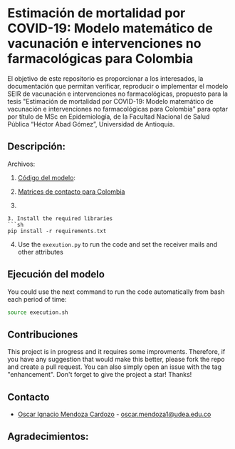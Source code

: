 # Estimación de mortalidad por COVID-19: Modelo matemático de vacunación e intervenciones no farmacológicas para Colombia

El objetivo de este repositorio es proporcionar a los interesados, la documentación que permitan verificar, reproducir o implementar el modelo SEIR de vacunación e intervenciones no farmacológicas, propuesto para la tesis "Estimación de mortalidad por COVID-19: Modelo matemático de vacunación e intervenciones no farmacológicas para Colombia" para optar por título de MSc en Epidemiología, de la Facultad Nacional de Salud Pública “Héctor Abad Gómez”, Universidad de Antioquia.

## Descripción:

Archivos:



1.  [Código del modelo](https://github.com/IgnacioMendozaC/MortalidadCOVID-19tesis/blob/main/Cod_modelo_final.nb):

2. [Matrices de contacto para Colombia](https://github.com/IgnacioMendozaC/MortalidadCOVID-19tesis/blob/main/MatricesCol.xlsx)

3. 

   ```
3. Install the required libraries 
   ```sh 
   pip install -r requirements.txt
   ```
4. Use the `exexution.py` to run the code and set the receiver mails and other attributes

## Ejecución del modelo

You could use the next command to run  the code automatically from bash each period of time:

   ```sh 
   source execution.sh
   ```

## Contribuciones

This project is in progress and it requires some improvments. Therefore, if you have any suggestion that would make this better, please fork the repo and create a pull request. You can also simply open an issue with the tag "enhancement". Don't forget to give the project a star! Thanks!

## Contacto

* [Oscar Ignacio Mendoza Cardozo](https://orcid.org/0000-0002-3881-6430) - oscar.mendoza1@udea.edu.co

## Agradecimientos:


    
    
    
    
   




